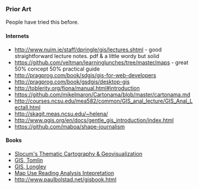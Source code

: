 ### Prior Art

People have tried this before.

#### Internets

* http://www.nuim.ie/staff/dpringle/gis/lectures.shtml - good straightforward lecture notes. pdf & a little wordy but solid
* https://github.com/veltman/learninglunches/tree/master/maps - great 50% concept 50% practical guide
* http://pragprog.com/book/sdgis/gis-for-web-developers
* http://pragprog.com/book/gsdgis/desktop-gis
* http://toblerity.org/fiona/manual.html#introduction
* https://github.com/mikelmaron/Cartonama/blob/master/cartonama.md
* http://courses.ncsu.edu/mea582/common/GIS_anal_lecture/GIS_Anal_Lectall.html
* http://skagit.meas.ncsu.edu/~helena/
* http://www.qgis.org/en/docs/gentle_gis_introduction/index.html
* https://github.com/maboa/shape-journalism

#### Books

* [Slocum's Thematic Cartography & Geovisualization](http://www.amazon.com/Thematic-Cartography-Geovisualization-3rd-Edition/dp/0132298341)
* [GIS, Tomlin](http://www.amazon.com/GIS-Cartographic-Modeling-Dana-Tomlin/dp/158948309X)
* [GIS, Longley](http://www.amazon.com/Geographic-Information-Systems-Science-Longley/dp/0470721448)
* [Map Use Reading Analysis Intepretation](http://www.amazon.com/Map-Use-Reading-Analysis-Interpretation/dp/1589482794)
* http://www.paulbolstad.net/gisbook.html
